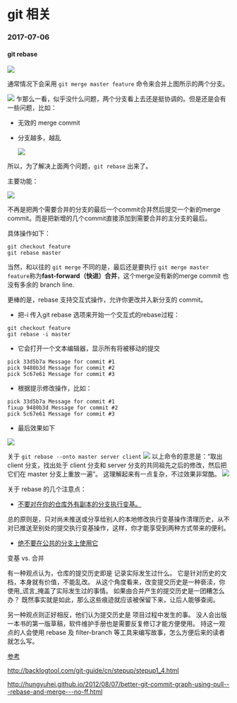 # git 相关

### 2017-07-06

#### git rebase

![](media/14993525683619.jpg)


通常情况下会采用 `git merge master feature` 命令来合并上图所示的两个分支。

![](media/14993525286763.jpg)
乍那么一看，似乎没什么问题，两个分支看上去还是挺协调的。但是还是会有一些问题，比如：

- 无效的 merge commit
- 分支越多，越乱

    ![](media/14993519098999.jpg)


所以，为了解决上面两个问题，`git rebase` 出来了。

主要功能：

![](media/14993525899117.jpg)

不再是把两个需要合并的分支的最后一个commit合并然后提交一个新的merge commit。而是把新增的几个commit直接添加到需要合并的主分支的最后。

具体操作如下：

```
git checkout feature
git rebase master
```

当然，和以往的 `git merge` 不同的是，最后还是要执行 `git merge master feature`称为**fast-forward（快进）合并**，这个merge没有新的merge commit 也没有多余的 branch line.

更棒的是，rebase 支持交互式操作，允许你更改并入新分支的 commit。

- 把-i 传入git rebase 选项来开始一个交互式的rebase过程：

```git
git checkout feature
git rebase -i master
```

- 它会打开一个文本编辑器，显示所有将被移动的提交

```vim
pick 33d5b7a Message for commit #1
pick 9480b3d Message for commit #2
pick 5c67e61 Message for commit #3
```

- 根据提示修改操作，比如：

```vim
pick 33d5b7a Message for commit #1
fixup 9480b3d Message for commit #2
pick 5c67e61 Message for commit #3
```
- 最后效果如下

![](media/14993529981747.jpg)



关于 `git rebase --onto master server client`
![](media/14993531300895.jpg)
以上命令的意思是：“取出 client 分支，找出处于 client 分支和 server 分支的共同祖先之后的修改，然后把它们在 master 分支上重放一遍”。 这理解起来有一点复杂，不过效果非常酷。
![](media/14993531389197.jpg)



关于 rebase 的几个注意点：

- [不要对在你的仓库外有副本的分支执行变基。](https://git-scm.com/book/zh/v2/Git-%E5%88%86%E6%94%AF-%E5%8F%98%E5%9F%BA)

总的原则是，只对尚未推送或分享给别人的本地修改执行变基操作清理历史，从不对已推送至别处的提交执行变基操作，这样，你才能享受到两种方式带来的便利。

- [绝不要在公共的分支上使用它](https://www.atlassian.com/git/tutorials/merging-vs-rebasing)

变基 vs. 合并

有一种观点认为，仓库的提交历史即是 记录实际发生过什么。 它是针对历史的文档，本身就有价值，不能乱改。 从这个角度看来，改变提交历史是一种亵渎，你使用_谎言_掩盖了实际发生过的事情。 如果由合并产生的提交历史是一团糟怎么办？ 既然事实就是如此，那么这些痕迹就应该被保留下来，让后人能够查阅。

另一种观点则正好相反，他们认为提交历史是 项目过程中发生的事。 没人会出版一本书的第一版草稿，软件维护手册也是需要反复修订才能方便使用。 持这一观点的人会使用 rebase 及 filter-branch 等工具来编写故事，怎么方便后来的读者就怎么写。


[参考](https://www.atlassian.com/git/tutorials/merging-vs-rebasing)
[](https://git-scm.com/book/zh/v2/Git-%E5%88%86%E6%94%AF-%E5%8F%98%E5%9F%BA)




http://backlogtool.com/git-guide/cn/stepup/stepup1_4.html

http://hungyuhei.github.io/2012/08/07/better-git-commit-graph-using-pull---rebase-and-merge---no-ff.html


